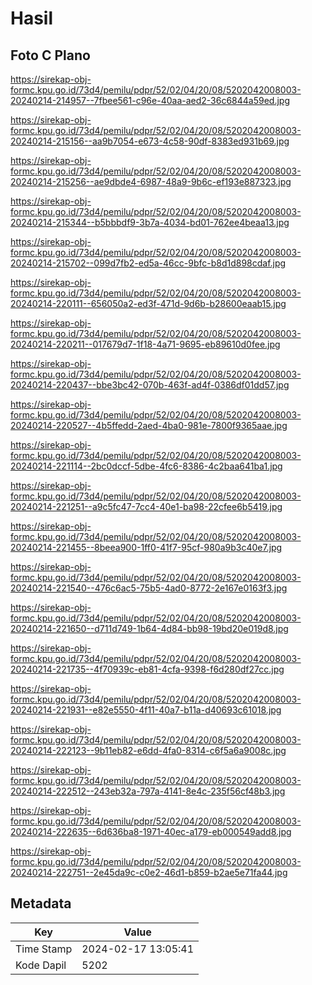 # Hasil

## Foto C Plano

https://sirekap-obj-formc.kpu.go.id/73d4/pemilu/pdpr/52/02/04/20/08/5202042008003-20240214-214957--7fbee561-c96e-40aa-aed2-36c6844a59ed.jpg

https://sirekap-obj-formc.kpu.go.id/73d4/pemilu/pdpr/52/02/04/20/08/5202042008003-20240214-215156--aa9b7054-e673-4c58-90df-8383ed931b69.jpg

https://sirekap-obj-formc.kpu.go.id/73d4/pemilu/pdpr/52/02/04/20/08/5202042008003-20240214-215256--ae9dbde4-6987-48a9-9b6c-ef193e887323.jpg

https://sirekap-obj-formc.kpu.go.id/73d4/pemilu/pdpr/52/02/04/20/08/5202042008003-20240214-215344--b5bbbdf9-3b7a-4034-bd01-762ee4beaa13.jpg

https://sirekap-obj-formc.kpu.go.id/73d4/pemilu/pdpr/52/02/04/20/08/5202042008003-20240214-215702--099d7fb2-ed5a-46cc-9bfc-b8d1d898cdaf.jpg

https://sirekap-obj-formc.kpu.go.id/73d4/pemilu/pdpr/52/02/04/20/08/5202042008003-20240214-220111--656050a2-ed3f-471d-9d6b-b28600eaab15.jpg

https://sirekap-obj-formc.kpu.go.id/73d4/pemilu/pdpr/52/02/04/20/08/5202042008003-20240214-220211--017679d7-1f18-4a71-9695-eb89610d0fee.jpg

https://sirekap-obj-formc.kpu.go.id/73d4/pemilu/pdpr/52/02/04/20/08/5202042008003-20240214-220437--bbe3bc42-070b-463f-ad4f-0386df01dd57.jpg

https://sirekap-obj-formc.kpu.go.id/73d4/pemilu/pdpr/52/02/04/20/08/5202042008003-20240214-220527--4b5ffedd-2aed-4ba0-981e-7800f9365aae.jpg

https://sirekap-obj-formc.kpu.go.id/73d4/pemilu/pdpr/52/02/04/20/08/5202042008003-20240214-221114--2bc0dccf-5dbe-4fc6-8386-4c2baa641ba1.jpg

https://sirekap-obj-formc.kpu.go.id/73d4/pemilu/pdpr/52/02/04/20/08/5202042008003-20240214-221251--a9c5fc47-7cc4-40e1-ba98-22cfee6b5419.jpg

https://sirekap-obj-formc.kpu.go.id/73d4/pemilu/pdpr/52/02/04/20/08/5202042008003-20240214-221455--8beea900-1ff0-41f7-95cf-980a9b3c40e7.jpg

https://sirekap-obj-formc.kpu.go.id/73d4/pemilu/pdpr/52/02/04/20/08/5202042008003-20240214-221540--476c6ac5-75b5-4ad0-8772-2e167e0163f3.jpg

https://sirekap-obj-formc.kpu.go.id/73d4/pemilu/pdpr/52/02/04/20/08/5202042008003-20240214-221650--d711d749-1b64-4d84-bb98-19bd20e019d8.jpg

https://sirekap-obj-formc.kpu.go.id/73d4/pemilu/pdpr/52/02/04/20/08/5202042008003-20240214-221735--4f70939c-eb81-4cfa-9398-f6d280df27cc.jpg

https://sirekap-obj-formc.kpu.go.id/73d4/pemilu/pdpr/52/02/04/20/08/5202042008003-20240214-221931--e82e5550-4f11-40a7-b11a-d40693c61018.jpg

https://sirekap-obj-formc.kpu.go.id/73d4/pemilu/pdpr/52/02/04/20/08/5202042008003-20240214-222123--9b11eb82-e6dd-4fa0-8314-c6f5a6a9008c.jpg

https://sirekap-obj-formc.kpu.go.id/73d4/pemilu/pdpr/52/02/04/20/08/5202042008003-20240214-222512--243eb32a-797a-4141-8e4c-235f56cf48b3.jpg

https://sirekap-obj-formc.kpu.go.id/73d4/pemilu/pdpr/52/02/04/20/08/5202042008003-20240214-222635--6d636ba8-1971-40ec-a179-eb000549add8.jpg

https://sirekap-obj-formc.kpu.go.id/73d4/pemilu/pdpr/52/02/04/20/08/5202042008003-20240214-222751--2e45da9c-c0e2-46d1-b859-b2ae5e71fa44.jpg


## Metadata

| Key        | Value               |
| ---------- | ------------------- |
| Time Stamp | 2024-02-17 13:05:41 |
| Kode Dapil | 5202                |



